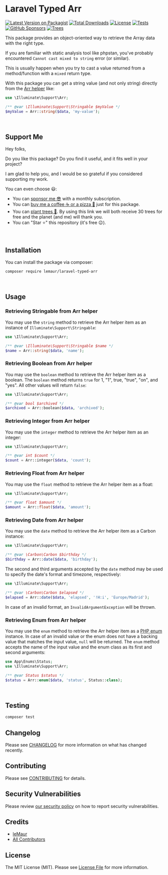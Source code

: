 # Laravel Typed Arr

[![Latest Version on Packagist](https://img.shields.io/packagist/v/lemaur/laravel-typed-arr.svg?style=flat-square)](https://packagist.org/packages/lemaur/laravel-typed-arr)
[![Total Downloads](https://img.shields.io/packagist/dt/lemaur/laravel-typed-arr.svg?style=flat-square)](https://packagist.org/packages/lemaur/laravel-typed-arr)
[![License](https://img.shields.io/packagist/l/lemaur/laravel-typed-arr.svg?style=flat-square&color=yellow)](https://github.com/leMaur/laravel-typed-arr/blob/main/LICENSE.md)
[![Tests](https://img.shields.io/github/actions/workflow/status/lemaur/laravel-typed-arr/run-tests.yml?label=tests&style=flat-square)](https://github.com/leMaur/laravel-typed-arr/actions/workflows/run-tests.yml)
[![GitHub Sponsors](https://img.shields.io/github/sponsors/lemaur?style=flat-square&color=ea4aaa)](https://github.com/sponsors/leMaur)
[![Trees](https://img.shields.io/badge/dynamic/json?color=yellowgreen&style=flat-square&label=Trees&query=%24.total&url=https%3A%2F%2Fpublic.offset.earth%2Fusers%2Flemaur%2Ftrees)](https://ecologi.com/lemaur?r=6012e849de97da001ddfd6c9)

This package provides an object-oriented way to retrieve the Array data with the right type.  

If you are familiar with static analysis tool like phpstan, you've probably encountered `Cannot cast mixed to string` error (or similar).

This is usually happen when you try to cast a value returned from a method/function with a `mixed` return type.

With this package you can get a string value (and not only string) directly from the [Arr helper](https://laravel.com/docs/master/helpers#arrays) like:
```php
use \Illuminate\Support\Arr;

/** @var \Illuminate\Support\Stringable $myValue */
$myValue = Arr::string($data, 'my-value');
```


<br>

## Support Me

Hey folks,

Do you like this package? Do you find it useful, and it fits well in your project?

I am glad to help you, and I would be so grateful if you considered supporting my work.

You can even choose 😃:
* You can [sponsor me 😎](https://github.com/sponsors/leMaur) with a monthly subscription.
* You can [buy me a coffee ☕ or a pizza 🍕](https://github.com/sponsors/leMaur?frequency=one-time&sponsor=leMaur) just for this package.
* You can [plant trees 🌴](https://ecologi.com/lemaur?r=6012e849de97da001ddfd6c9). By using this link we will both receive 30 trees for free and the planet (and me) will thank you. 
* You can "Star ⭐" this repository (it's free 😉).


<br>

## Installation

You can install the package via composer:

```bash
composer require lemaur/laravel-typed-arr
```


<br>

## Usage

### Retrieving Stringable from Arr helper
You may use the `string` method to retrieve the Arr helper item as an instance of `Illuminate\Support\Stringable`:

```php
use \Illuminate\Support\Arr;

/** @var \Illuminate\Support\Stringable $name */
$name = Arr::string($data, 'name');
```

### Retrieving Boolean from Arr helper
You may use the `boolean` method to retrieve the Arr helper item as a boolean. The `boolean` method returns `true` for 1, "1", true, "true", "on", and "yes". All other values will return `false`: 

```php
use \Illuminate\Support\Arr;

/** @var bool $archived */
$archived = Arr::boolean($data, 'archived');
```

### Retrieving Integer from Arr helper
You may use the `integer` method to retrieve the Arr helper item as an integer: 

```php
use \Illuminate\Support\Arr;

/** @var int $count */
$count = Arr::integer($data, 'count');
```

### Retrieving Float from Arr helper
You may use the `float` method to retrieve the Arr helper item as a float: 

```php
use \Illuminate\Support\Arr;

/** @var float $amount */
$amount = Arr::float($data, 'amount');
```

### Retrieving Date from Arr helper
You may use the `date` method to retrieve the Arr helper item as a Carbon instance: 

```php
use \Illuminate\Support\Arr;

/** @var \Carbon\Carbon $birthday */
$birthday = Arr::date($data, 'birthday');
```

The second and third arguments accepted by the `date` method may be used to specify the date's format and timezone, respectively:

```php
use \Illuminate\Support\Arr;

/** @var \Carbon\Carbon $elapsed */
$elapsed = Arr::date($data, 'elapsed', '!H:i', 'Europe/Madrid');
```

In case of an invalid format, an `InvalidArgumentException` will be thrown.

### Retrieving Enum from Arr helper
You may use the `enum` method to retrieve the Arr helper item as a [PHP enum](https://www.php.net/manual/en/language.types.enumerations.php) instance.
In case of an invalid value or the enum does not have a backing value that matches the input value, `null` will be returned.
The `enum` method accepts the name of the input value and the enum class as its first and second arguments: 

```php
use App\Enums\Status;
use \Illuminate\Support\Arr;

/** @var Status $status */
$status = Arr::enum($data, 'status', Status::class);
```


<br>

## Testing

```bash
composer test
```

## Changelog

Please see [CHANGELOG](CHANGELOG.md) for more information on what has changed recently.

## Contributing

Please see [CONTRIBUTING](CONTRIBUTING.md) for details.

## Security Vulnerabilities

Please review [our security policy](../../security/policy) on how to report security vulnerabilities.

## Credits

- [leMaur](https://github.com/lemaur)
- [All Contributors](../../contributors)

## License

The MIT License (MIT). Please see [License File](LICENSE.md) for more information.
